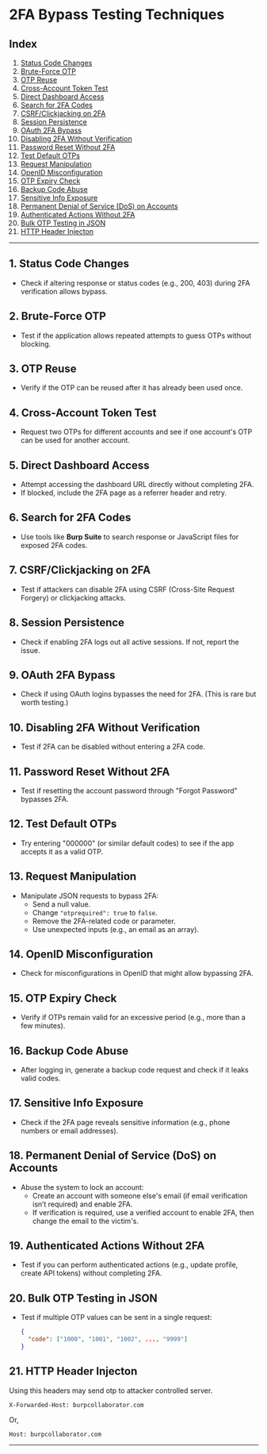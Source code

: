 # 2FA Bypass Testing Techniques

## **Index**
1. [Status Code Changes](#1-status-code-changes)
2. [Brute-Force OTP](#2-brute-force-otp)
3. [OTP Reuse](#3-otp-reuse)
4. [Cross-Account Token Test](#4-cross-account-token-test)
5. [Direct Dashboard Access](#5-direct-dashboard-access)
6. [Search for 2FA Codes](#6-search-for-2fa-codes)
7. [CSRF/Clickjacking on 2FA](#7-csrfclickjacking-on-2fa)
8. [Session Persistence](#8-session-persistence)
9. [OAuth 2FA Bypass](#9-oauth-2fa-bypass)
10. [Disabling 2FA Without Verification](#10-disabling-2fa-without-verification)
11. [Password Reset Without 2FA](#11-password-reset-without-2fa)
12. [Test Default OTPs](#12-test-default-otps)
13. [Request Manipulation](#13-request-manipulation)
14. [OpenID Misconfiguration](#14-openid-misconfiguration)
15. [OTP Expiry Check](#15-otp-expiry-check)
16. [Backup Code Abuse](#16-backup-code-abuse)
17. [Sensitive Info Exposure](#17-sensitive-info-exposure)
18. [Permanent Denial of Service (DoS) on Accounts](#18-permanent-denial-of-service-dos-on-accounts)
19. [Authenticated Actions Without 2FA](#19-authenticated-actions-without-2fa)
20. [Bulk OTP Testing in JSON](#20-bulk-otp-testing-in-json)
21. [HTTP Header Injecton](#HTTP-Header-Injecton)

---

## 1. Status Code Changes
- Check if altering response or status codes (e.g., 200, 403) during 2FA verification allows bypass.

## 2. Brute-Force OTP
- Test if the application allows repeated attempts to guess OTPs without blocking.

## 3. OTP Reuse
- Verify if the OTP can be reused after it has already been used once.

## 4. Cross-Account Token Test
- Request two OTPs for different accounts and see if one account's OTP can be used for another account.

## 5. Direct Dashboard Access
- Attempt accessing the dashboard URL directly without completing 2FA.
- If blocked, include the 2FA page as a referrer header and retry.

## 6. Search for 2FA Codes
- Use tools like **Burp Suite** to search response or JavaScript files for exposed 2FA codes.

## 7. CSRF/Clickjacking on 2FA
- Test if attackers can disable 2FA using CSRF (Cross-Site Request Forgery) or clickjacking attacks.

## 8. Session Persistence
- Check if enabling 2FA logs out all active sessions. If not, report the issue.

## 9. OAuth 2FA Bypass
- Check if using OAuth logins bypasses the need for 2FA. (This is rare but worth testing.)

## 10. Disabling 2FA Without Verification
- Test if 2FA can be disabled without entering a 2FA code.

## 11. Password Reset Without 2FA
- Test if resetting the account password through "Forgot Password" bypasses 2FA.

## 12. Test Default OTPs
- Try entering "000000" (or similar default codes) to see if the app accepts it as a valid OTP.

## 13. Request Manipulation
- Manipulate JSON requests to bypass 2FA:
  - Send a null value.
  - Change `"otprequired": true` to `false`.
  - Remove the 2FA-related code or parameter.
  - Use unexpected inputs (e.g., an email as an array).

## 14. OpenID Misconfiguration
- Check for misconfigurations in OpenID that might allow bypassing 2FA.

## 15. OTP Expiry Check
- Verify if OTPs remain valid for an excessive period (e.g., more than a few minutes).

## 16. Backup Code Abuse
- After logging in, generate a backup code request and check if it leaks valid codes.

## 17. Sensitive Info Exposure
- Check if the 2FA page reveals sensitive information (e.g., phone numbers or email addresses).

## 18. Permanent Denial of Service (DoS) on Accounts
- Abuse the system to lock an account:
  - Create an account with someone else's email (if email verification isn’t required) and enable 2FA.
  - If verification is required, use a verified account to enable 2FA, then change the email to the victim's.

## 19. Authenticated Actions Without 2FA
- Test if you can perform authenticated actions (e.g., update profile, create API tokens) without completing 2FA.

## 20. Bulk OTP Testing in JSON
- Test if multiple OTP values can be sent in a single request:
  ```json
  {
    "code": ["1000", "1001", "1002", ..., "9999"]
  }
  ```
## 21. HTTP Header Injecton
Using this headers may send otp to attacker controlled server.
```
X-Forwarded-Host: burpcollaborator.com
```
Or,
```
Host: burpcollaborator.com
```
---
